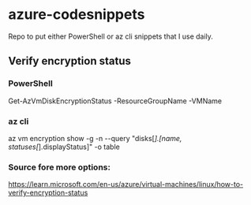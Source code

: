 # azure-codesnippets

Repo to put either PowerShell or az cli snippets that I use daily.

## Verify encryption status

### PowerShell

Get-AzVmDiskEncryptionStatus -ResourceGroupName <resourcegroup> -VMName <vmname>

### az cli

az vm encryption show -g <resourcegroup> -n <vmname> --query "disks[*].[name, statuses[*].displayStatus]"  -o table

### Source fore more options:

https://learn.microsoft.com/en-us/azure/virtual-machines/linux/how-to-verify-encryption-status
